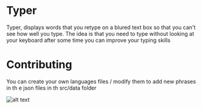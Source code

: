 # Typer

Typer, displays words that you retype on a blured text box so that you can't see how well you type. The idea is that you need to type without looking at your keyboard after some time you can improve your typing skills

# Contributing

You can create your own languages files / modify them to add new phrases in th e json files in th src/data folder

![alt text][logo]

[logo]: https://i.imgur.com/t42PM2K.png "Main page"
